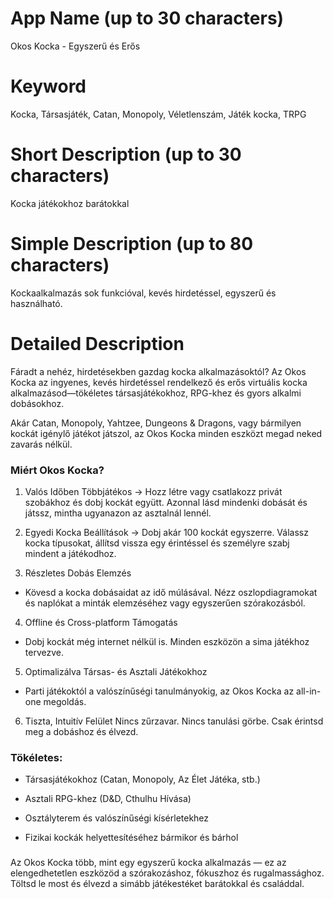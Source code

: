 # App Name (up to 30 characters)
Okos Kocka - Egyszerű és Erős

# Keyword
Kocka, Társasjáték, Catan, Monopoly, Véletlenszám, Játék kocka, TRPG

# Short Description (up to 30 characters)
Kocka játékokhoz barátokkal

# Simple Description (up to 80 characters)
Kockaalkalmazás sok funkcióval, kevés hirdetéssel, egyszerű és használható.

# Detailed Description

Fáradt a nehéz, hirdetésekben gazdag kocka alkalmazásoktól?
Az Okos Kocka az ingyenes, kevés hirdetéssel rendelkező és erős virtuális kocka alkalmazásod—tökéletes társasjátékokhoz, RPG-khez és gyors alkalmi dobásokhoz.

Akár Catan, Monopoly, Yahtzee, Dungeons & Dragons, vagy bármilyen kockát igénylő játékot játszol, az Okos Kocka minden eszközt megad neked zavarás nélkül.

### Miért Okos Kocka?
1. Valós Időben Többjátékos
-> Hozz létre vagy csatlakozz privát szobákhoz és dobj kockát együtt. Azonnal lásd mindenki dobását és játssz, mintha ugyanazon az asztalnál lennél.

2. Egyedi Kocka Beállítások
-> Dobj akár 100 kockát egyszerre. Válassz kocka típusokat, állítsd vissza egy érintéssel és személyre szabj mindent a játékodhoz.

3. Részletes Dobás Elemzés
- Kövesd a kocka dobásaidat az idő múlásával. Nézz oszlopdiagramokat és naplókat a minták elemzéséhez vagy egyszerűen szórakozásból.

4. Offline és Cross-platform Támogatás
- Dobj kockát még internet nélkül is. Minden eszközön a sima játékhoz tervezve.

5. Optimalizálva Társas- és Asztali Játékokhoz
- Parti játékoktól a valószínűségi tanulmányokig, az Okos Kocka az all-in-one megoldás.

6. Tiszta, Intuitív Felület
Nincs zűrzavar. Nincs tanulási görbe. Csak érintsd meg a dobáshoz és élvezd.

### Tökéletes:
- Társasjátékokhoz (Catan, Monopoly, Az Élet Játéka, stb.)

- Asztali RPG-khez (D&D, Cthulhu Hívása)

- Osztályterem és valószínűségi kísérletekhez

- Fizikai kockák helyettesítéséhez bármikor és bárhol

###
Az Okos Kocka több, mint egy egyszerű kocka alkalmazás — ez az elengedhetetlen eszközöd a szórakozáshoz, fókuszhoz és rugalmassághoz.
Töltsd le most és élvezd a simább játékestéket barátokkal és családdal. 